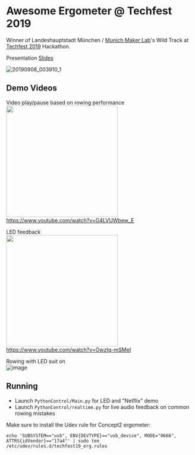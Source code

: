 # Awesome Ergometer @ Techfest 2019

Winner of Landeshauptstadt München / [Munich Maker Lab](https://munichmakerlab.de/)'s Wild Track at [Techfest 2019](https://techfestmunich.com/) Hackathon.

Presentation [Slides](https://docs.google.com/presentation/d/1Cj1SVs_LXiQ6w6Apk9l8yiHGhnoP5J-KI6mlytDi-2g/edit?usp=sharing)

![20190908_003910_1](https://user-images.githubusercontent.com/11611719/64481326-7d7e0f80-d1da-11e9-8fdc-250e890439a7.gif)

## Demo Videos
Video play/pause based on rowing performance  
<a href="https://www.youtube.com/watch?v=G4LVUWbew_E"><img src="https://user-images.githubusercontent.com/11611719/64515668-4b110700-d2ed-11e9-9f8d-0220777beaaa.jpg" height=300 /></a>  
https://www.youtube.com/watch?v=G4LVUWbew_E

LED feedback  
<a href="https://www.youtube.com/watch?v=Owztq-mSMeI"><img src="https://user-images.githubusercontent.com/11611719/64516039-05087300-d2ee-11e9-9c60-1ea90fbd13f6.jpg" height=300/></a>  
https://www.youtube.com/watch?v=Owztq-mSMeI

Rowing with LED suit on  
![image](https://user-images.githubusercontent.com/11611719/64512710-45b0be00-d2e7-11e9-88f3-afdb6ef311c9.png)

## Running

* Launch `PythonControl/Main.py` for LED and "Netflix" demo
* Launch `PythonControl/realtime.py` for live audio feedback on common rowing mistakes

Make sure to install the Udev rule for Concept2 ergometer:
```
echo 'SUBSYSTEM=="usb", ENV{DEVTYPE}=="usb_device", MODE="0666", ATTRS{idVendor}=="17a4"' | sudo tee /etc/udev/rules.d/techfest19_erg.rules
```

